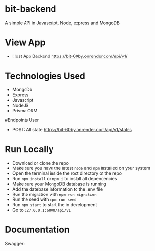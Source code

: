 # bit-backend

A simple API in Javascript, Node, express and MongoDB

# View App
  * Host App Backend  https://bit-60by.onrender.com/api/v1/

# Technologies Used
  * MongoDb
  * Express
  * Javascript
  * NodeJS
  * Prisma ORM

  #Endpoints
  User
  * POST: All state  https://bit-60by.onrender.com/api/v1/states

# Run Locally
  * Download or clone the repo
  * Make sure you have the latest `node` and `npm` installed on your system
  * Open the terminal inside the root directory of the repo
  * Run `npm install` or `npm i` to install all dependencies
  * Make sure your MongoDB database is running 
  * Add the datebase information to the .env file
  * Run the migration with `npm run migration`
  * Run the seed with `npm run seed`
  * Run `npm start` to start the in development
  * Go to `127.0.0.1:6000/api/v1`


# Documentation
  Swagger: 